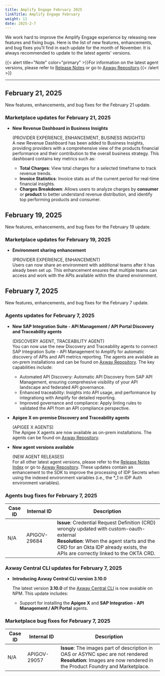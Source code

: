 ```yaml
---
title: Amplify Engage February 2025
linkTitle: Amplify Engage February
weight: 11
date: 2025-2-7
---
```

We work hard to improve the Amplify Engage experience by releasing new features and fixing bugs. Here is the list of new features, enhancements, and bug fixes you’ll find in each update for the month of November. It is always recommended to update to the latest agents' versions.

{{< alert title="Note" color="primary" >}}For information on the latest agent versions, please refer to [Release Notes](/docs/amplify_relnotes) or go to [Axway Repository](https://repository.axway.com/catalog?q=agents).{{< /alert >}}

---

## February 21, 2025

New features, enhancements, and bug fixes for the February 21 update.

### Marketplace updates for February 21, 2025

* **New Revenue Dashboard in Business Insights**

  (PROVIDER EXPERIENCE, ENHANCEMENT, BUSINESS INSIGHTS)<br/>
  A new Revenue Dashboard has been added to Business Insights, providing providers with a comprehensive view of the products financial performance and their contribution to the overall business strategy.
  This dashboard contains key metrics such as:
   * **Total Charges**: View total charges for a selected timeframe to track revenue trends.
   * **Invoice Statistics**: Invoice stats as of the current period for real-time financial insights.
   * **Charges Breakdown**: Allows users to analyze charges by **consumer** or **product** to better understand revenue distribution, and identify top performing products and consumer.

## February 19, 2025

New features, enhancements, and bug fixes for the February 19 update.

### Marketplace updates for February 19, 2025

* **Environment sharing enhancement**

  (PROVIDER EXPERIENCE, ENHANCEMENT)<br/>
  Users can now share an environment with additional teams after it has aleady been set up. This enhancement ensures that multiple teams can access and work with the APIs available within the shared environment.

## February 7, 2025

New features, enhancements, and bug fixes for the February 7 update.

### Agents updates for February 7, 2025

* **New SAP Integration Suite - API Management / API Portal Discovery and Traceability agents**

  (DISCOVERY AGENT, TRACEABILITY AGENT)<br/>
  You can now use the new Discovery and Traceability agents to connect SAP Integration Suite - API Management to Amplify for automatic discovery of APIs and API metrics reporting. The agents are available as on-prem installations and can be found on [Axway Repository](https://repository.axway.com/catalog?q=agents). The key capabilities include:

    * Automated API Discovery: Automatic API Discovery from SAP API Management, ensuring comprehesive visibility of your API landscape and federated API governance.
    * Enhanced traceability: Insights into API usage, and performance by integrationg with Amplify for detailed reporting.
    * Improved governance and compliance: Apply linting rules to validated the API from an API compliance perspective.

* **Apigee X on-premise Discovery and Traceability agents**

  (APIGEE X AGENTS)<br/>
  The Apigee X agents are now available as on-prem installations. The agents can be found on [Axway Repository](https://repository.axway.com/catalog?q=agents).

* **New agent versions available**

  (NEW AGENT RELEASES)<br/>
  For all other latest agent versions, please refer to the [Release Notes Index](https://docs.axway.com/bundle/amplify-central/page/docs/amplify_relnotes/index.html) or go to [Axway Repository](https://repository.axway.com/catalog?q=agents). These updates contain an enhancement to the SDK to improve the processing of IDP Secrets when using the indexed environment variables (i.e., the *_1  in IDP Auth environment variables).

### Agents bug fixes for February 7, 2025

| Case ID | Internal ID | Description |
|-------------|--------------|---------------------------------------------------|
| N/A | APIGOV-29684 | **Issue**: Credential Request Definition (CRD) wrongly updated with custom-oauth-external <br/>**Resolution**: When the agent starts and the CRD for an Okta IDP already exists, the APIs are correctly linked to the OKTA CRD. |

### Axway Central CLI updates for February 7, 2025

* **Introducing Axway Central CLI version 3.10.0**

  The latest version **3.10.0** of the [Axway Central CLI](https://www.npmjs.com/package/@axway/axway-central-cli/v/3.10.0) is now avaiable on NPM. This update includes:
  
    * Support for installing the **Apigee X** and **SAP Integration - API Management / API Portal** agents.

### Marketplace bug fixes for February 7, 2025

| Case ID | Internal ID | Description |
|-------------|--------------|---------------------------------------------------|
| N/A | APIGOV-29057 | **Issue**: The images part of description in OAS or ASYNC spec are not rendered <br/>**Resolution**: Images are now rendered in the Product Foundry and Marketplace. |
